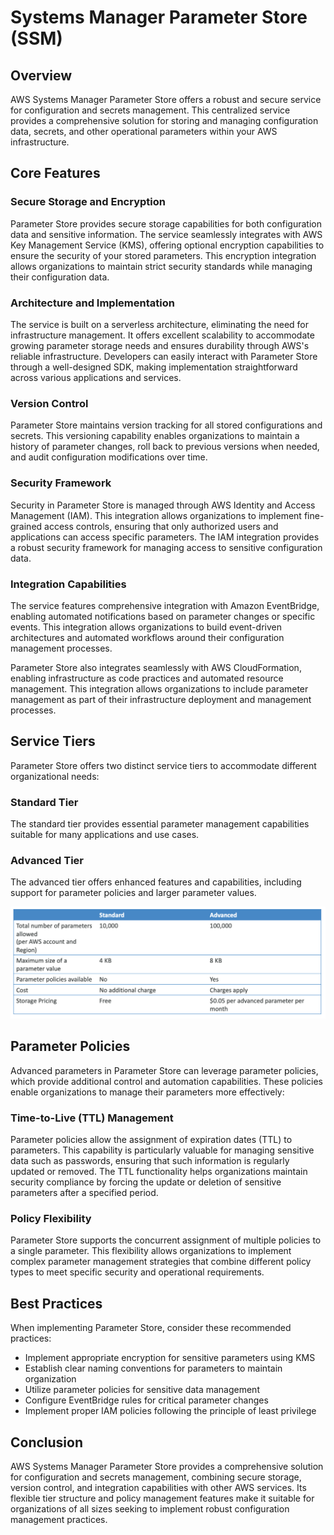 # Systems Manager Parameter Store (SSM)

## Overview

AWS Systems Manager Parameter Store offers a robust and secure service for configuration and secrets management. This centralized service provides a comprehensive solution for storing and managing configuration data, secrets, and other operational parameters within your AWS infrastructure.

## Core Features

### Secure Storage and Encryption

Parameter Store provides secure storage capabilities for both configuration data and sensitive information. The service seamlessly integrates with AWS Key Management Service (KMS), offering optional encryption capabilities to ensure the security of your stored parameters. This encryption integration allows organizations to maintain strict security standards while managing their configuration data.

### Architecture and Implementation

The service is built on a serverless architecture, eliminating the need for infrastructure management. It offers excellent scalability to accommodate growing parameter storage needs and ensures durability through AWS's reliable infrastructure. Developers can easily interact with Parameter Store through a well-designed SDK, making implementation straightforward across various applications and services.

### Version Control

Parameter Store maintains version tracking for all stored configurations and secrets. This versioning capability enables organizations to maintain a history of parameter changes, roll back to previous versions when needed, and audit configuration modifications over time.

### Security Framework

Security in Parameter Store is managed through AWS Identity and Access Management (IAM). This integration allows organizations to implement fine-grained access controls, ensuring that only authorized users and applications can access specific parameters. The IAM integration provides a robust security framework for managing access to sensitive configuration data.

### Integration Capabilities

The service features comprehensive integration with Amazon EventBridge, enabling automated notifications based on parameter changes or specific events. This integration allows organizations to build event-driven architectures and automated workflows around their configuration management processes.

Parameter Store also integrates seamlessly with AWS CloudFormation, enabling infrastructure as code practices and automated resource management. This integration allows organizations to include parameter management as part of their infrastructure deployment and management processes.

## Service Tiers

Parameter Store offers two distinct service tiers to accommodate different organizational needs:

### Standard Tier
The standard tier provides essential parameter management capabilities suitable for many applications and use cases.

### Advanced Tier
The advanced tier offers enhanced features and capabilities, including support for parameter policies and larger parameter values.

![SSM Tiers:](../assets/img/ssm.png)

## Parameter Policies

Advanced parameters in Parameter Store can leverage parameter policies, which provide additional control and automation capabilities. These policies enable organizations to manage their parameters more effectively:

### Time-to-Live (TTL) Management
Parameter policies allow the assignment of expiration dates (TTL) to parameters. This capability is particularly valuable for managing sensitive data such as passwords, ensuring that such information is regularly updated or removed. The TTL functionality helps organizations maintain security compliance by forcing the update or deletion of sensitive parameters after a specified period.

### Policy Flexibility
Parameter Store supports the concurrent assignment of multiple policies to a single parameter. This flexibility allows organizations to implement complex parameter management strategies that combine different policy types to meet specific security and operational requirements.

## Best Practices

When implementing Parameter Store, consider these recommended practices:
- Implement appropriate encryption for sensitive parameters using KMS
- Establish clear naming conventions for parameters to maintain organization
- Utilize parameter policies for sensitive data management
- Configure EventBridge rules for critical parameter changes
- Implement proper IAM policies following the principle of least privilege

## Conclusion

AWS Systems Manager Parameter Store provides a comprehensive solution for configuration and secrets management, combining secure storage, version control, and integration capabilities with other AWS services. Its flexible tier structure and policy management features make it suitable for organizations of all sizes seeking to implement robust configuration management practices.
